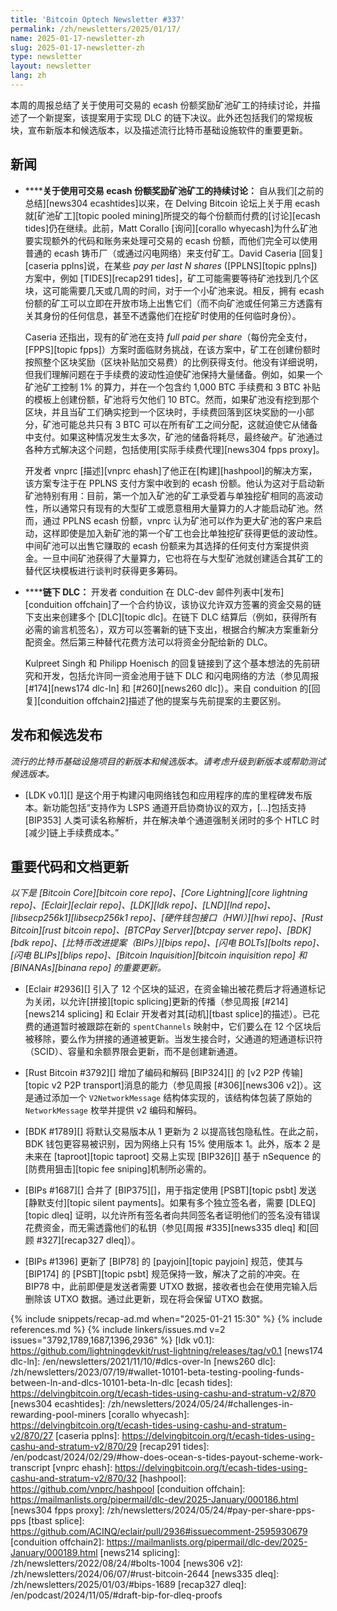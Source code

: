 ```yaml
---
title: 'Bitcoin Optech Newsletter #337'
permalink: /zh/newsletters/2025/01/17/
name: 2025-01-17-newsletter-zh
slug: 2025-01-17-newsletter-zh
type: newsletter
layout: newsletter
lang: zh
---
```

本周的周报总结了关于使用可交易的 ecash 份额奖励矿池矿工的持续讨论，并描述了一个新提案，该提案用于实现 DLC 的链下决议。此外还包括我们的常规板块，宣布新版本和候选版本，以及描述流行比特币基础设施软件的重要更新。

## 新闻

- **<!--continued-discussion-about-rewarding-pool-miners-with-tradeable-ecash-shares-->****关于使用可交易 ecash 份额奖励矿池矿工的持续讨论：**
  自从我们[之前的总结][news304 ecashtides]以来，在 Delving Bitcoin 论坛上关于用 ecash 就[矿池矿工][topic pooled mining]所提交的每个份额而付费的[讨论][ecash tides]仍在继续。此前，Matt Corallo [询问][corallo whyecash]为什么矿池要实现额外的代码和账务来处理可交易的 ecash 份额，而他们完全可以使用普通的 ecash 铸币厂（或通过闪电网络）来支付矿工。David Caseria [回复][caseria pplns]说，在某些 _pay per last N shares_ ([PPLNS][topic pplns]) 方案中，例如 [TIDES][recap291 tides]，矿工可能需要等待矿池找到几个区块，这可能需要几天或几周的时间，对于一个小矿池来说。相反，拥有 ecash 份额的矿工可以立即在开放市场上出售它们（而不向矿池或任何第三方透露有关其身份的任何信息，甚至不透露他们在挖矿时使用的任何临时身份）。

  Caseria 还指出，现有的矿池在支持 _full paid per share_（每份完全支付，[FPPS][topic fpps]）方案时面临财务挑战，在该方案中，矿工在创建份额时按照整个区块奖励（区块补贴加交易费）的比例获得支付。他没有详细说明，但我们理解问题在于手续费的波动性迫使矿池保持大量储备。例如，如果一个矿池矿工控制 1% 的算力，并在一个包含约 1,000 BTC 手续费和 3 BTC 补贴的模板上创建份额，矿池将亏欠他们 10 BTC。然而，如果矿池没有挖到那个区块，并且当矿工们确实挖到一个区块时，手续费回落到区块奖励的一小部分，矿池可能总共只有 3 BTC 可以在所有矿工之间分配，这就迫使它从储备中支付。如果这种情况发生太多次，矿池的储备将耗尽，最终破产。矿池通过各种方式解决这个问题，包括使用[实际手续费代理][news304 fpps proxy]。

  开发者 vnprc [描述][vnprc ehash]了他正在[构建][hashpool]的解决方案，该方案专注于在 PPLNS 支付方案中收到的 ecash 份额。他认为这对于启动新矿池特别有用：目前，第一个加入矿池的矿工承受着与单独挖矿相同的高波动性，所以通常只有现有的大型矿工或愿意租用大量算力的人才能启动矿池。然而，通过 PPLNS ecash 份额，vnprc 认为矿池可以作为更大矿池的客户来启动，这样即使是加入新矿池的第一个矿工也会比单独挖矿获得更低的波动性。中间矿池可以出售它赚取的 ecash 份额来为其选择的任何支付方案提供资金。一旦中间矿池获得了大量算力，它也将在与大型矿池就创建适合其矿工的替代区块模板进行谈判时获得更多筹码。

- **<!--offchain-dlcs-->****链下 DLC：** 开发者 conduition 在 DLC-dev 邮件列表中[发布][conduition offchain]了一个合约协议，该协议允许双方签署的资金交易的链下支出来创建多个 [DLC][topic dlc]。在链下 DLC 结算后（例如，获得所有必需的谕言机签名），双方可以签署新的链下支出，根据合约解决方案重新分配资金。然后第三种替代花费方法可以将资金分配给新的 DLC。

  Kulpreet Singh 和 Philipp Hoenisch 的回复链接到了这个基本想法的先前研究和开发，包括允许同一资金池用于链下 DLC 和闪电网络的方法（参见周报 [#174][news174 dlc-ln] 和 [#260][news260 dlc]）。来自 conduition 的[回复][conduition offchain2]描述了他的提案与先前提案的主要区别。

## 发布和候选发布

_流行的比特币基础设施项目的新版本和候选版本。请考虑升级到新版本或帮助测试候选版本。_

- [LDK v0.1][] 是这个用于构建闪电网络钱包和应用程序的库的里程碑发布版本。新功能包括“支持作为 LSPS 通道开启协商协议的双方，[...]包括支持 [BIP353] 人类可读名称解析，并在解决单个通道强制关闭时的多个 HTLC 时[减少]链上手续费成本。”

## 重要代码和文档更新

_以下是 [Bitcoin Core][bitcoin core repo]、[Core Lightning][core lightning repo]、[Eclair][eclair repo]、[LDK][ldk repo]、[LND][lnd repo]、[libsecp256k1][libsecp256k1 repo]、[硬件钱包接口（HWI）][hwi repo]、[Rust Bitcoin][rust bitcoin repo]、[BTCPay Server][btcpay server repo]、[BDK][bdk repo]、[比特币改进提案（BIPs）][bips repo]、[闪电 BOLTs][bolts repo]、[闪电 BLIPs][blips repo]、[Bitcoin Inquisition][bitcoin inquisition repo] 和 [BINANAs][binana repo] 的重要更新。_

- [Eclair #2936][] 引入了 12 个区块的延迟，在资金输出被花费后才将通道标记为关闭，以允许[拼接][topic splicing]更新的传播（参见周报 [#214][news214 splicing] 和 Eclair 开发者对其[动机][tbast splice]的描述）。已花费的通道暂时被跟踪在新的 `spentChannels` 映射中，它们要么在 12 个区块后被移除，要么作为拼接的通道被更新。当发生接合时，父通道的短通道标识符（SCID）、容量和余额界限会更新，而不是创建新通道。

- [Rust Bitcoin #3792][] 增加了编码和解码 [BIP324][] 的 [v2 P2P 传输][topic v2 P2P transport]消息的能力（参见周报 [#306][news306 v2]）。这是通过添加一个 `V2NetworkMessage` 结构体实现的，该结构体包装了原始的 `NetworkMessage` 枚举并提供 v2 编码和解码。

- [BDK #1789][] 将默认交易版本从 1 更新为 2 以提高钱包隐私性。在此之前，BDK 钱包更容易被识别，因为网络上只有 15% 使用版本 1。此外，版本 2 是未来在 [taproot][topic taproot] 交易上实现 [BIP326][] 基于 nSequence 的[防费用狙击][topic fee sniping]机制所必需的。

- [BIPs #1687][] 合并了 [BIP375][]，用于指定使用 [PSBT][topic psbt] 发送[静默支付][topic silent payments]。如果有多个独立签名者，需要 [DLEQ][topic dleq] 证明，以允许所有签名者向共同签名者证明他们的签名没有错误花费资金，而无需透露他们的私钥（参见[周报 #335][news335 dleq] 和[回顾 #327][recap327 dleq]）。

- [BIPs #1396] 更新了 [BIP78] 的 [payjoin][topic payjoin] 规范，使其与 [BIP174] 的 [PSBT][topic psbt] 规范保持一致，解决了之前的冲突。在 BIP78 中，此前即便是发送者需要 UTXO 数据，接收者也会在使用完输入后删除该 UTXO 数据。通过此更新，现在将会保留 UTXO 数据。

{% include snippets/recap-ad.md when="2025-01-21 15:30" %}
{% include references.md %}
{% include linkers/issues.md v=2 issues="3792,1789,1687,1396,2936" %}
[ldk v0.1]: https://github.com/lightningdevkit/rust-lightning/releases/tag/v0.1
[news174 dlc-ln]: /en/newsletters/2021/11/10/#dlcs-over-ln
[news260 dlc]: /zh/newsletters/2023/07/19/#wallet-10101-beta-testing-pooling-funds-between-ln-and-dlcs-10101-beta-ln-dlc
[ecash tides]: https://delvingbitcoin.org/t/ecash-tides-using-cashu-and-stratum-v2/870
[news304 ecashtides]: /zh/newsletters/2024/05/24/#challenges-in-rewarding-pool-miners
[corallo whyecash]: https://delvingbitcoin.org/t/ecash-tides-using-cashu-and-stratum-v2/870/27
[caseria pplns]: https://delvingbitcoin.org/t/ecash-tides-using-cashu-and-stratum-v2/870/29
[recap291 tides]: /en/podcast/2024/02/29/#how-does-ocean-s-tides-payout-scheme-work-transcript
[vnprc ehash]: https://delvingbitcoin.org/t/ecash-tides-using-cashu-and-stratum-v2/870/32
[hashpool]: https://github.com/vnprc/hashpool
[conduition offchain]: https://mailmanlists.org/pipermail/dlc-dev/2025-January/000186.html
[news304 fpps proxy]: /zh/newsletters/2024/05/24/#pay-per-share-pps-pps
[tbast splice]: https://github.com/ACINQ/eclair/pull/2936#issuecomment-2595930679
[conduition offchain2]: https://mailmanlists.org/pipermail/dlc-dev/2025-January/000189.html
[news214 splicing]: /zh/newsletters/2022/08/24/#bolts-1004
[news306 v2]: /zh/newsletters/2024/06/07/#rust-bitcoin-2644
[news335 dleq]: /zh/newsletters/2025/01/03/#bips-1689
[recap327 dleq]: /en/podcast/2024/11/05/#draft-bip-for-dleq-proofs
